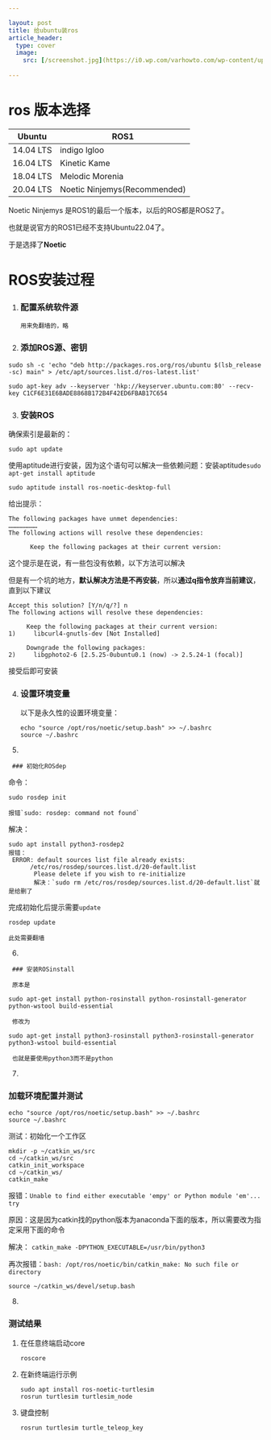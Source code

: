 ```yaml
---

layout: post
title: 给ubuntu装ros
article_header:
  type: cover
  image:
    src: [/screenshot.jpg](https://i0.wp.com/varhowto.com/wp-content/uploads/2020/05/How-to-Install-ROS-Noetic-on-Ubuntu-20.04.png?w=1199&ssl=1)
    
---
```


# ros 版本选择

|Ubuntu|ROS1|
|--|--|
|14.04 LTS|indigo lgloo|
|16.04 LTS|Kinetic Kame|
|18.04 LTS|Melodic Morenia|
|20.04 LTS|Noetic Ninjemys(Recommended)|

Noetic Ninjemys 是ROS1的最后一个版本，以后的ROS都是ROS2了。

也就是说官方的ROS1已经不支持Ubuntu22.04了。

于是选择了**Noetic**

# ROS安装过程

1. ### 配置系统软件源
   
   `用来免翻墙的，略`
2. ### 添加ROS源、密钥

```
sudo sh -c 'echo "deb http://packages.ros.org/ros/ubuntu $(lsb_release -sc) main" > /etc/apt/sources.list.d/ros-latest.list'
```

```
sudo apt-key adv --keyserver 'hkp://keyserver.ubuntu.com:80' --recv-key C1CF6E31E6BADE8868B172B4F42ED6FBAB17C654
```

3. ### 安装ROS

  确保索引是最新的：

```
sudo apt update
```

  使用aptitude进行安装，因为这个语句可以解决一些依赖问题：安装aptitude`sudo apt-get install aptitude`

```
sudo aptitude install ros-noetic-desktop-full
```

给出提示：

```
The following packages have unmet dependencies:
……………………
The following actions will resolve these dependencies:

      Keep the following packages at their current version:   
```

这个提示是在说，有一些包没有依赖，以下方法可以解决

但是有一个坑的地方，**默认解决方法是不再安装**，所以**通过q指令放弃当前建议**，直到以下建议

```
Accept this solution? [Y/n/q/?] n
The following actions will resolve these dependencies:

     Keep the following packages at their current version:       
1)     libcurl4-gnutls-dev [Not Installed]                       

     Downgrade the following packages:                           
2)     libgphoto2-6 [2.5.25-0ubuntu0.1 (now) -> 2.5.24-1 (focal)]

```

接受后即可安装

4. ### 设置环境变量
   
   以下是永久性的设置环境变量：
   ```
   echo "source /opt/ros/noetic/setup.bash" >> ~/.bashrc
   source ~/.bashrc
   ```
5. 
   
     ### 初始化ROSdep
   
   命令：
   ```
   sudo rosdep init
   ```
   
    报错`sudo: rosdep: command not found`

 解决：

```
sudo apt install python3-rosdep2
报错：
 ERROR: default sources list file already exists:
      /etc/ros/rosdep/sources.list.d/20-default.list
       Please delete if you wish to re-initialize
       解决：`sudo rm /etc/ros/rosdep/sources.list.d/20-default.list`就是给删了
```

 完成初始化后提示需要`update`

```
rosdep update
```

```
此处需要翻墙
```

6. 

```
 ### 安装ROSinstall

 原本是
```

```
sudo apt-get install python-rosinstall python-rosinstall-generator python-wstool build-essential
```

```
 修改为
```

```
sudo apt-get install python3-rosinstall python3-rosinstall-generator python3-wstool build-essential
```

```
 也就是要使用python3而不是python
```

7. 

  ### 加载环境配置并测试

```
echo "source /opt/ros/noetic/setup.bash" >> ~/.bashrc
source ~/.bashrc
```

测试：初始化一个工作区

```
mkdir -p ~/catkin_ws/src
cd ~/catkin_ws/src
catkin_init_workspace
cd ~/catkin_ws/
catkin_make
```

报错：`Unable to find either executable 'empy' or Python module 'em'...  try`

原因：这是因为catkin找的python版本为anaconda下面的版本，所以需要改为指定采用下面的命令

解决： `catkin_make -DPYTHON_EXECUTABLE=/usr/bin/python3`

再次报错：`bash: /opt/ros/noetic/bin/catkin_make: No such file or directory`

```
source ~/catkin_ws/devel/setup.bash
```

8. 

   ### 测试结果

1. 在任意终端启动core
   ```
   roscore
   ```
2. 在新终端运行示例
   ```
   sudo apt install ros-noetic-turtlesim
   rosrun turtlesim turtlesim_node
   ```
3. 键盘控制
   ```
   rosrun turtlesim turtle_teleop_key
   ```
   
   <br/>
   
   
